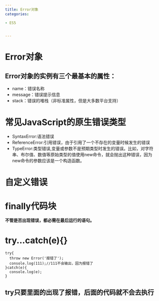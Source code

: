 ```yaml
---
title: Error对象
categories: 

- ES5


---
```


# Error对象
## Error对象的实例有三个最基本的属性：
- name：错误名称
- message：错误提示信息
- stack：错误的堆栈（非标准属性，但是大多数平台支持）

# 常见JavaScript的原生错误类型
- SyntaxError:语法错误
- ReferenceError:引用错误，由于引用了一个不存在的变量时候发生的错误
- TypeError:类型错误,变量或参数不是预期类型时发生的错误。比如，对字符串、布尔值、数值等原始类型的值使用new命令，就会抛出这种错误，因为new命令的参数应该是一个构造函数。

# 自定义错误

# finally代码块

**不管是否出现错误，都必需在最后运行的语句。**

# try...catch(e){}
```
try{
  throw new Error('报错了');
  console.log(111);//111不会输出，因为报错了
}catch(e){
  console.log(e);
}
```
## try只要里面的出现了报错，后面的代码就不会去执行

